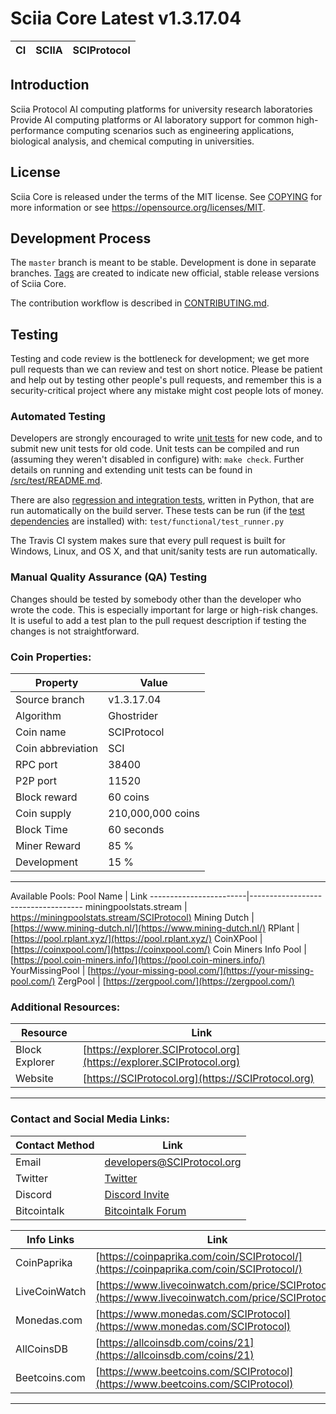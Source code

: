 Sciia Core Latest v1.3.17.04
===========================

|CI|SCIIA|SCIProtocol|
|-|-|-|

Introduction
------------
Sciia Protocol
AI computing platforms for university research laboratories
Provide AI computing platforms or AI laboratory support for common high-performance computing scenarios such as engineering applications, biological analysis, and chemical computing in universities.

License
-------

Sciia Core is released under the terms of the MIT license. See [COPYING](COPYING) for more
information or see https://opensource.org/licenses/MIT.

Development Process
-------------------

The `master` branch is meant to be stable. Development is done in separate branches.
[Tags](https://github.com/raptor3um/sciia/tags) are created to indicate new official,
stable release versions of Sciia Core.

The contribution workflow is described in [CONTRIBUTING.md](CONTRIBUTING.md).

Testing
-------

Testing and code review is the bottleneck for development; we get more pull
requests than we can review and test on short notice. Please be patient and help out by testing
other people's pull requests, and remember this is a security-critical project where any mistake might cost people
lots of money.

### Automated Testing

Developers are strongly encouraged to write [unit tests](src/test/README.md) for new code, and to
submit new unit tests for old code. Unit tests can be compiled and run
(assuming they weren't disabled in configure) with: `make check`. Further details on running
and extending unit tests can be found in [/src/test/README.md](/src/test/README.md).

There are also [regression and integration tests](/test), written
in Python, that are run automatically on the build server.
These tests can be run (if the [test dependencies](/test) are installed) with: `test/functional/test_runner.py`

The Travis CI system makes sure that every pull request is built for Windows, Linux, and OS X, and that unit/sanity tests are run automatically.

### Manual Quality Assurance (QA) Testing

Changes should be tested by somebody other than the developer who wrote the
code. This is especially important for large or high-risk changes. It is useful
to add a test plan to the pull request description if testing the changes is
not straightforward.

### Coin Properties:

| Property                 | Value                                       |
|--------------------------|---------------------------------------------|
| Source branch            | v1.3.17.04                                   |
| Algorithm                | Ghostrider                                  |
| Coin name                | SCIProtocol                                |
| Coin abbreviation        | SCI                                        |
| RPC port                 | 38400                                        |
| P2P port                 | 11520                                        |
| Block reward             | 60 coins                                  |
| Coin supply              | 210,000,000 coins                        |
| Block Time               | 60 seconds                                 |
| Miner Reward              | 85 %                                 |
| Development               | 15 %                                 |

------------------------------------------------------------------------------------------------
Available Pools:
Pool Name               | Link
------------------------|------------------------------------
miningpoolstats.stream  | [https://miningpoolstats.stream/SCIProtocol)](https://miningpoolstats.stream/SCIProtocol)
Mining Dutch            | [https://www.mining-dutch.nl/](https://www.mining-dutch.nl/)
RPlant                  | [https://pool.rplant.xyz/](https://pool.rplant.xyz/)
CoinXPool               | [https://coinxpool.com/](https://coinxpool.com/)
Coin Miners Info Pool   | [https://pool.coin-miners.info/](https://pool.coin-miners.info/)
YourMissingPool         | [https://your-missing-pool.com/](https://your-missing-pool.com/)
ZergPool                | [https://zergpool.com/](https://zergpool.com/)


### Additional Resources:
| Resource         | Link                                                 |
|------------------|------------------------------------------------------|
| Block Explorer   | [https://explorer.SCIProtocol.org](https://explorer.SCIProtocol.org) |
| Website          | [https://SCIProtocol.org](https://SCIProtocol.org) |
------------------------------------------------------------------------------------------------
### Contact and Social Media Links:

| Contact Method       | Link                                             |
|----------------------|-------------------------------------------------------|
| Email                | [developers@SCIProtocol.org](mailto:developers@SCIProtocol.org) |
| Twitter              | [Twitter](https://twitter.com/SCIProtocol)                  |
| Discord              | [Discord Invite](https://discord.gg/eQB3JP8WdK)          |
| Bitcointalk          | [Bitcointalk Forum](https://bitcointalk.org/index.php?topic=5488822.0) |

Info Links               | Link
------------------------|------------------------------------
CoinPaprika            | [https://coinpaprika.com/coin/SCIProtocol/](https://coinpaprika.com/coin/SCIProtocol/)
LiveCoinWatch          | [https://www.livecoinwatch.com/price/SCIProtocol](https://www.livecoinwatch.com/price/SCIProtocol)
Monedas.com            | [https://www.monedas.com/SCIProtocol](https://www.monedas.com/SCIProtocol)
AllCoinsDB             | [https://allcoinsdb.com/coins/21](https://allcoinsdb.com/coins/21)
Beetcoins.com          | [https://www.beetcoins.com/SCIProtocol](https://www.beetcoins.com/SCIProtocol)
------------------------------------------------------------------------------------------------

